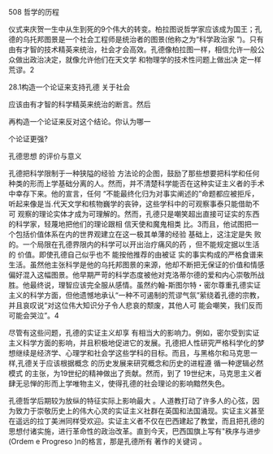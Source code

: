 508 哲学的历程

仪式来庆贺一生中从生到死的9个伟大的转变。柏拉图说哲学家应该成为国王；孔德的乌托邦图景是一个社会工程师是统治者的图景(他称之为“科学政治家 ”)。只有由有才智的技术精英来统治，社会才会高效。孔德像柏拉图一样，相信允许一般公众做出政治决定，就像允许他们在天文学 和物理学的技术性问题上做出决 定一样荒谬。2

28.1构造一个论证来支持孔德 关于社会

应该由有才智的科学精英来统治的断言。然后

再构造一个论证来反对这个结论。你认为哪一

个论证更强?

孔德思想 的评价与意义

孔德把科学限制于一种狭隘的经验 方法论的企图，鼓励了那些想要把科学和任何种类的形而上学基础分离的人。然而，并不清楚科学能否在这种实证主义者的手术中幸存下来。他的宣言，任何 “不能最终化归为对事实阐述的”命题都应被拒斥，听起来像是当.代天文学和核物巍学的丧钟，这些学科中的可观察事泰只能借助不可 观察的理论实体才成为可理解的。然而，孔德只是嘲笑超出直接可证实的东西的科学家，轻蔑地把他们的理论跟相 信天使和魔鬼相类 比。3而且，他试图把一个包括价值体系在内的世界观建立在这一极其单薄的经验 基础上，这注定是失 败的。一个局限在孔德界限内的科学可以开出治疗痛风的药 ，但不能规定据以生活的 价值。即使孔德自己似乎也不 能按他推荐的由被证 实的事实构成的严格食谱来生活。虽然他主张科学是他的乌托邦图景的来源，他却不断把无保证的价值和情感偏好混入这幅图景。他早期严苛的科学态度被他对克洛蒂尔德的爱和内心崇敬所战 胜。他最终说，理智应该完全服从感情。虽然约翰-斯图尔特・密尔尊重孔德实证主义的科学方面，但他遗憾地承认“一种不可遏制的荒谬气氛”萦绕着孔德的宗教，并且哀叹说“对这位伟大知识分子令人悲哀的颓废，其他人可 能会嘲笑，我们反而可能会哭泣”。4

尽管有这些问题，孔德的实证主义却享 有相当大的影响力。例如，密尔受到实证主义科学方面的影响，并且积极地促进它的发展。孔德把人性研究严格科学化的梦想继续是经济学、心理学和社会学这些学科的目标。而且，与黑格尔和马克思一样,孔德关于应该根据概念 的历史发展来研究概念和历史的进程遵 循一种逻辑必然模式 的主张，为19世纪的精神做出了贡献。然而，到了 19世纪末，马克思主义者肆无忌惮的形而上学唯物主义，使得孔德的社会理论的影响黯然失色。

孔德哲学后期较为放纵的特征实际上影响最大 。人道教打动了许多人的心弦，因为致力于崇敬历史上的伟大心灵的实证主义社群在英国和法国涌现。实证主义甚至在遥远的拉丁美洲同样受欢迎。实证主义者不仅在巴西建起了教堂，而且把孔德的思想付诸实施，进行革命性的政治改革。直到今天，巴西国旗上写有"秩序与进步(Ordem e Progreso  )n的格言，那是孔德所有 著作的关键词 。

